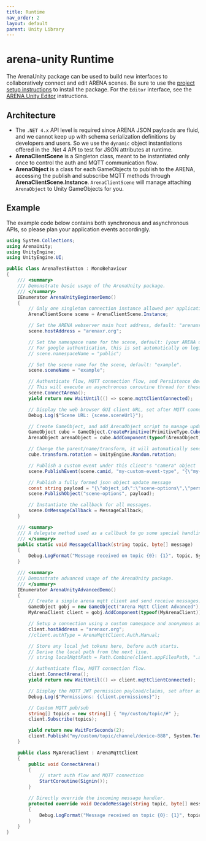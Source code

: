 ```yaml
---
title: Runtime
nav_order: 2
layout: default
parent: Unity Library
---
```


# arena-unity Runtime
The ArenaUnity package can be used to build new interfaces to collaboratively connect and edit ARENA scenes. Be sure to use the [project setup instructions](/content/unity) to install the package. For the `Editor` interface, see the [ARENA Unity Editor](/content/unity/editor) instructions.

## Architecture
- The `.NET 4.x` API level is required since ARENA JSON payloads are fluid, and we cannot keep up with schema serialization definitions by developers and users. So we use the `dynamic` object instantiations offered in the .Net 4 API to test for JSON attributes at runtime.
- **ArenaClientScene** is a Singleton class, meant to be instantiated only once to control the auth and MQTT communication flow.
- **ArenaObject** is a class for each GameObjects to publish to the ARENA, accessing the publish and subscribe MQTT methods through **ArenaClientScene.Instance**. `ArenaClientScene` will manage attaching `ArenaObject` to Unity GameObjects for you.

## Example
The example code below contains both synchronous and asynchronous APIs, so please plan your application events accordingly.

```csharp
using System.Collections;
using ArenaUnity;
using UnityEngine;
using UnityEngine.UI;

public class ArenaTestButton : MonoBehaviour
{
    /// <summary>
    /// Demonstrate basic usage of the ArenaUnity package.
    /// </summary>
    IEnumerator ArenaUnityBeginnerDemo()
    {
        // Only one singleton connection instance allowed per application.
        ArenaClientScene scene = ArenaClientScene.Instance;

        // Set the ARENA webserver main host address, default: "arenaxr.org".
        scene.hostAddress = "arenaxr.org";

        // Set the namespace name for the scene, default: [your ARENA username].
        // For google authentication, this is set automatically on login and unnecessary when using your own username.
        // scene.namespaceName = "public";

        // Set the scene name for the scene, default: "example".
        scene.sceneName = "example";

        // Authenticate flow, MQTT connection flow, and Persistence download flow.
        // This will execute an asynchronous coroutine thread for these flows.
        scene.ConnectArena();
        yield return new WaitUntil(() => scene.mqttClientConnected);

        // Display the web browser GUI client URL, set after MQTT connection flow completes.
        Debug.Log($"Scene URL: {scene.sceneUrl}");

        // Create GameObject, and add ArenaObject script to manage updates, it will automatically send an MQTT create message
        GameObject cube = GameObject.CreatePrimitive(PrimitiveType.Cube);
        ArenaObject arenaObject = cube.AddComponent(typeof(ArenaObject)) as ArenaObject;

        // Change the parent/name/transform, it will automatically send an MQTT update message
        cube.transform.rotation = UnityEngine.Random.rotation;

        // Publish a custom event under this client's "camera" object
        scene.PublishEvent(scene.camid, "my-custom-event-type", "{\"my-attribute\": \"my-custom-attribute\"}");

        // Publish a fully formed json object update message
        const string payload = "{\"object_id\":\"scene-options\",\"persist\":true,\"type\":\"scene-options\",\"action\":\"update\",\"data\":{\"env-presets\":{\"ground\":\"none\"}}}";
        scene.PublishObject("scene-options", payload);

        // Instantiate the callback for all messages.
        scene.OnMessageCallback = MessageCallback;
    }

    /// <summary>
    /// A delegate method used as a callback to go some special handling on incoming messages.
    /// </summary>
    public static void MessageCallback(string topic, byte[] message)
    {
        Debug.LogFormat("Message received on topic {0}: {1}", topic, System.Text.Encoding.UTF8.GetString(message));
    }

    /// <summary>
    /// Demonstrate advanced usage of the ArenaUnity package.
    /// </summary>
    IEnumerator ArenaUnityAdvancedDemo()
    {
        // Create a simple arena mqtt client and send receive messages.
        GameObject gobj = new GameObject("Arena Mqtt Client Advanced");
        MyArenaClient client = gobj.AddComponent(typeof(MyArenaClient)) as MyArenaClient;

        // Setup a connection using a custom namespace and anonymous authentication.
        client.hostAddress = "arenaxr.org";
        //client.authType = ArenaMqttClient.Auth.Manual;

        // Store any local jwt tokens here, before auth starts.
        // Derive the local path from the next line.
        // string localMqttPath = Path.Combine(client.appFilesPath, ".arena_mqtt_auth");

        // Authenticate flow, MQTT connection flow.
        client.ConnectArena();
        yield return new WaitUntil(() => client.mqttClientConnected);

        // Display the MQTT JWT permission payload/claims, set after authentication flow completes.
        Debug.Log($"Permissions: {client.permissions}");

        // Custom MQTT pub/sub
        string[] topics = new string[] { "my/custom/topic/#" };
        client.Subscribe(topics);

        yield return new WaitForSeconds(2);
        client.Publish("my/custom/topic/channel/device-888", System.Text.Encoding.UTF8.GetBytes("some payload"));
    }

    public class MyArenaClient : ArenaMqttClient
    {
        public void ConnectArena()
        {
            // start auth flow and MQTT connection
            StartCoroutine(Signin());
        }

        // Directly override the incoming message handler.
        protected override void DecodeMessage(string topic, byte[] message)
        {
            Debug.LogFormat("Message received on topic {0}: {1}", topic, System.Text.Encoding.UTF8.GetString(message));
        }
    }
}
```

